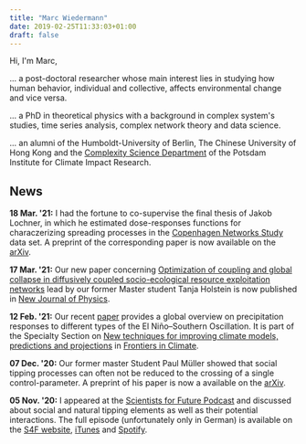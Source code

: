 ```yaml
---
title: "Marc Wiedermann"
date: 2019-02-25T11:33:03+01:00
draft: false
---
```


Hi, I'm Marc, 

... a post-doctoral researcher whose main interest lies in
studying how human behavior, individual and collective, affects
environmental change and vice versa. 

... a PhD in theoretical physics with a
background in complex system's studies, time series analysis, complex network
theory and data science.

... an alumni of the Humboldt-University of Berlin, The Chinese University of
Hong Kong and the [Complexity Science
Department](https://www.pik-potsdam.de/research/complexity-science) of the
Potsdam Institute for Climate Impact Research.

## News

**18 Mar. '21:** I had the fortune to co-supervise the final thesis of Jakob
Lochner, in which he estimated dose-responses functions for characzerizing
spreading processes in the [Copenhagen Networks
Study](https://www.nature.com/articles/s41597-019-0325-x) data set. A preprint
of the corresponding paper is now available on the
[arXiv](https://arxiv.org/abs/2103.09496).

**17 Mar. '21:** Our new paper concerning [Optimization of coupling and global collapse in diffusively coupled socio-ecological resource exploitation networks](https://iopscience.iop.org/article/10.1088/1367-2630/abe0db) lead by our former Master student Tanja Holstein is now published in [New Journal of Physics](https://iopscience.iop.org/journal/1367-2630).

**12 Feb. '21:** Our recent
[paper](https://www.frontiersin.org/articles/10.3389/fclim.2021.618548/full)
provides a global overview on precipitation responses to different types of the
El Niño–Southern Oscillation. It is part of the Specialty Section on [New
techniques for improving climate models, predictions and
projections](https://www.frontiersin.org/research-topics/14637/new-techniques-for-improving-climate-models-predictions-and-projections#articles) in [Frontiers in Climate](https://www.frontiersin.org/journals/climate#).

**07 Dec. '20:** Our former master Student Paul Müller showed that social
tipping processes can often not be reduced to the crossing of a single
control-parameter. A preprint of his paper is now a available on the
[arXiv](https://arxiv.org/abs/2012.01977).

**05 Nov. '20:** I appeared at the [Scientists for Future
Podcast](https://s4f-podcast.de/) and discussed about social and natural
tipping elements as well as their potential interactions. The full episode
(unfortunately only in German) is available on the [S4F
website](https://s4f-podcast.de/2020/11/s4f008-domino-erdsystem/),
[iTunes](https://podcasts.apple.com/de/podcast/folge-9-dominoeffekte-im-erdsystem/id1498309073?i=1000497379327)
and [Spotify](https://open.spotify.com/episode/0j0GxFbkw4WeBg0xH7Izxi?si=wQaF9SmKTDWZ_uBlL1_vJQ).

<!-- 
**14 Oct. '20:** Our newest
[DominoES](https://www.pik-potsdam.de/research/projects/activities/dominoes)
paper proposes an analytical framework to characterize
potential social tipping processes for sustainability. The preprint is now
available on the [arXiv](https://arxiv.org/abs/2010.04488) and
[SSRN](https://papers.ssrn.com/sol3/papers.cfm?abstract_id=3708161).

**08 Jul. '20:** Our new paper on [A network-based microfoundation of
Granovetter’s threshold model for social
tipping](https://www.nature.com/articles/s41598-020-67102-6) is now published
in Scientific Reports. It is part of the collection on [Social
physics](https://www.nature.com/collections/hfafjbjbgd) edited by Matjaž Perc.


**14 May '20:** [Geo.X](https://www.geo-x.net/) is a research network for Geosciences consisting of ten
partner institutions in the Berlin-Potsdam area. I am happy to announce
that I have been appointed as a postdoctoral member of their [Young
Academy](https://www.geo-x.net/young-academy/fellows-2019).


**04 May '20:** The description-paper of the copan:CORE World-Earth modeling
framework is now published in [Earth System
Dynamics](https://www.earth-syst-dynam.net/11/395/2020/). You can play around with the reference implementation available on [github](https://github.com/pik-copan/pycopancore).

**19 Dec. '19:** *Domino Effects in the Earth System -- The potential role of wanted tipping points* is the 
title of the agenda-setting paper for our [DominoES
project](https://www.pik-potsdam.de/research/projects/activities/dominoes). 
A revised version of the preprint is now available on the
[arXiv](https://arxiv.org/abs/1911.10063).

**3 Oct. '19:** I worked with Design students from the University of Applied
sciences Potsdam to create visual arts experiments of different Tipping
Elements in the Earth System. A video of the installations can be seen
[here](https://vimeo.com/363540500).


**25 Oct. '19:** Fabian Geier's (former master student with us at
[copan](https://www.pik-potsdam.de/research/projects/activities/copan)) paper
on [The physics of governance networks](https://doi.org/10.1140/epjst/e2019-900120-4)
is now published in EPJ ST.

**22 Oct. '19:** I had the fortune to co-author [Ilona
Otto's](https://www.pik-potsdam.de/members/banaszak/) paper on [Human agency in
the Anthropocene](https://doi.org/10.1016/j.ecolecon.2019.106463) which is now
published in Ecological Economics.

**19 Jun. '19:** Our new paper on *The physics of governance networks* is now
available on the [arxiv](https://arxiv.org/abs/1906.08679). 

My work is part of the Leibniz Project
[DominoES](https://www.pik-potsdam.de/research/projects/activities/dominoes)
and the FutureLab on Game Theory & Networks of Interacting Agents
[Gane](https://www.pik-potsdam.de/research/futurelabs/gane). I am also a member
of the [copan
collaboration](https://www.pik-potsdam.de/research/projects/activities/copan).

M
Hi, I'm Marc. am a postdoc in the [Complexity
Science](https://www.pik-potsdam.de/research/complexity-science) department at
the Potsdam Institute for Climate Impact Research. 

My work is part of the Leibniz Project
[DominoES](https://www.pik-potsdam.de/research/projects/activities/dominoes)
and the FutureLab on Game Theory & Networks of Interacting Agents
[Gane](https://www.pik-potsdam.de/research/futurelabs/gane). I am also a member
of the [copan
collaboration](https://www.pik-potsdam.de/research/projects/activities/copan).

My interests are in complex networks, time series analysis, complex contagion and social tipping.


-->
